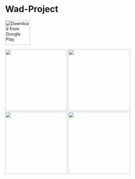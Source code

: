 # Wad-Project

[<img src="https://play.google.com/intl/en_us/badges/images/generic/en_badge_web_generic.png" 
      alt="Download from Google Play" 
      height="80">](https://play.google.com/store/apps/details?id=com.wad.wadapp&hl=ko)

<div>
<img width ="200" src = "https://user-images.githubusercontent.com/47169311/53515036-6ca66000-3b0c-11e9-9233-8cc578276709.png">
<img width ="200" src = "https://user-images.githubusercontent.com/47169311/53515041-6e702380-3b0c-11e9-8e6e-71f90f009e9d.png">
<img width ="200" src = "https://user-images.githubusercontent.com/47169311/53515045-6f08ba00-3b0c-11e9-9966-3632a9adecf1.png">
<img width ="200" src = "https://user-images.githubusercontent.com/47169311/53515278-efc7b600-3b0c-11e9-92c2-6e5882e5025e.png">
</div>